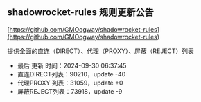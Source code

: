 ## shadowrocket-rules 规则更新公告

[https://github.com/GMOogway/shadowrocket-rules](https://github.com/GMOogway/shadowrocket-rules)

提供全面的直连（DIRECT）、代理（PROXY）、屏蔽（REJECT）列表
- 最后 更新 时间：2024-09-30 06:37:45
- 直连DIRECT列表：90210，update -40
- 代理PROXY 列表：31059，update +0
- 屏蔽REJECT列表：73918，update -9